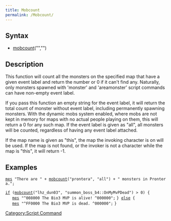 ```yaml
---
title: Mobcount
permalink: /Mobcount/
---
```


Syntax
------

-   [mobcount](/mobcount "wikilink")("<map name>","<event label>")

Description
-----------

This function will count all the monsters on the specified map that have a given event label and return the number or 0 if it can't find any. Naturally, only monsters spawned with 'monster' and 'areamonster' script commands can have non-empty event label.

If you pass this function an empty string for the event label, it will return the total count of monster without event label, including permanently spawning monsters. With the dynamic mobs system enabled, where mobs are not kept in memory for maps with no actual people playing on them, this will return a 0 for any such map. If the event label is given as "all", all monsters will be counted, regardless of having any event label attached.

If the map name is given as "this", the map the invoking character is on will be used. If the map is not found, or the invoker is not a character while the map is "this", it will return -1.

Examples
--------

[`mes`](/mes "wikilink")` "There are " + `[`mobcount`](/mobcount "wikilink")`("prontera", "all") + " monsters in Prontera.";`

[`if`](/if "wikilink")` (`[`mobcount`](/mobcount "wikilink")`("lhz_dun03", "summon_boss_b4::OnMyMvPDead") > 0) {`
`   `[`mes`](/mes "wikilink")` "^008000 The Bio3 MVP is alive! ^000000";`
`} `[`else`](/else "wikilink")` {`
`   `[`mes`](/mes "wikilink")` "^FF0000 The Bio3 MVP is dead. ^000000";`
`}`

[Category:Script Command](/Category:Script_Command "wikilink")
